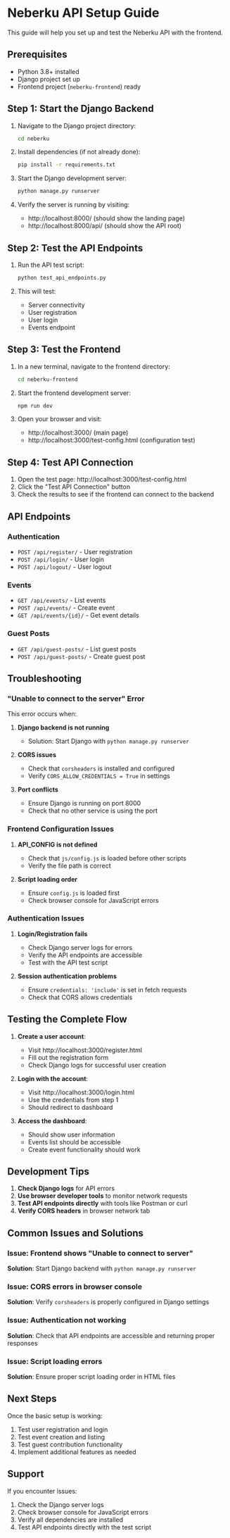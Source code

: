 # Neberku API Setup Guide

This guide will help you set up and test the Neberku API with the frontend.

## Prerequisites

- Python 3.8+ installed
- Django project set up
- Frontend project (`neberku-frontend`) ready

## Step 1: Start the Django Backend

1. Navigate to the Django project directory:
   ```bash
   cd neberku
   ```

2. Install dependencies (if not already done):
   ```bash
   pip install -r requirements.txt
   ```

3. Start the Django development server:
   ```bash
   python manage.py runserver
   ```

4. Verify the server is running by visiting:
   - http://localhost:8000/ (should show the landing page)
   - http://localhost:8000/api/ (should show the API root)

## Step 2: Test the API Endpoints

1. Run the API test script:
   ```bash
   python test_api_endpoints.py
   ```

2. This will test:
   - Server connectivity
   - User registration
   - User login
   - Events endpoint

## Step 3: Test the Frontend

1. In a new terminal, navigate to the frontend directory:
   ```bash
   cd neberku-frontend
   ```

2. Start the frontend development server:
   ```bash
   npm run dev
   ```

3. Open your browser and visit:
   - http://localhost:3000/ (main page)
   - http://localhost:3000/test-config.html (configuration test)

## Step 4: Test API Connection

1. Open the test page: http://localhost:3000/test-config.html
2. Click the "Test API Connection" button
3. Check the results to see if the frontend can connect to the backend

## API Endpoints

### Authentication
- `POST /api/register/` - User registration
- `POST /api/login/` - User login
- `POST /api/logout/` - User logout

### Events
- `GET /api/events/` - List events
- `POST /api/events/` - Create event
- `GET /api/events/{id}/` - Get event details

### Guest Posts
- `GET /api/guest-posts/` - List guest posts
- `POST /api/guest-posts/` - Create guest post

## Troubleshooting

### "Unable to connect to the server" Error

This error occurs when:
1. **Django backend is not running**
   - Solution: Start Django with `python manage.py runserver`

2. **CORS issues**
   - Check that `corsheaders` is installed and configured
   - Verify `CORS_ALLOW_CREDENTIALS = True` in settings

3. **Port conflicts**
   - Ensure Django is running on port 8000
   - Check that no other service is using the port

### Frontend Configuration Issues

1. **API_CONFIG is not defined**
   - Check that `js/config.js` is loaded before other scripts
   - Verify the file path is correct

2. **Script loading order**
   - Ensure `config.js` is loaded first
   - Check browser console for JavaScript errors

### Authentication Issues

1. **Login/Registration fails**
   - Check Django server logs for errors
   - Verify the API endpoints are accessible
   - Test with the API test script

2. **Session authentication problems**
   - Ensure `credentials: 'include'` is set in fetch requests
   - Check that CORS allows credentials

## Testing the Complete Flow

1. **Create a user account**:
   - Visit http://localhost:3000/register.html
   - Fill out the registration form
   - Check Django logs for successful user creation

2. **Login with the account**:
   - Visit http://localhost:3000/login.html
   - Use the credentials from step 1
   - Should redirect to dashboard

3. **Access the dashboard**:
   - Should show user information
   - Events list should be accessible
   - Create event functionality should work

## Development Tips

1. **Check Django logs** for API errors
2. **Use browser developer tools** to monitor network requests
3. **Test API endpoints directly** with tools like Postman or curl
4. **Verify CORS headers** in browser network tab

## Common Issues and Solutions

### Issue: Frontend shows "Unable to connect to server"
**Solution**: Start Django backend with `python manage.py runserver`

### Issue: CORS errors in browser console
**Solution**: Verify `corsheaders` is properly configured in Django settings

### Issue: Authentication not working
**Solution**: Check that API endpoints are accessible and returning proper responses

### Issue: Script loading errors
**Solution**: Ensure proper script loading order in HTML files

## Next Steps

Once the basic setup is working:
1. Test user registration and login
2. Test event creation and listing
3. Test guest contribution functionality
4. Implement additional features as needed

## Support

If you encounter issues:
1. Check the Django server logs
2. Check browser console for JavaScript errors
3. Verify all dependencies are installed
4. Test API endpoints directly with the test script 